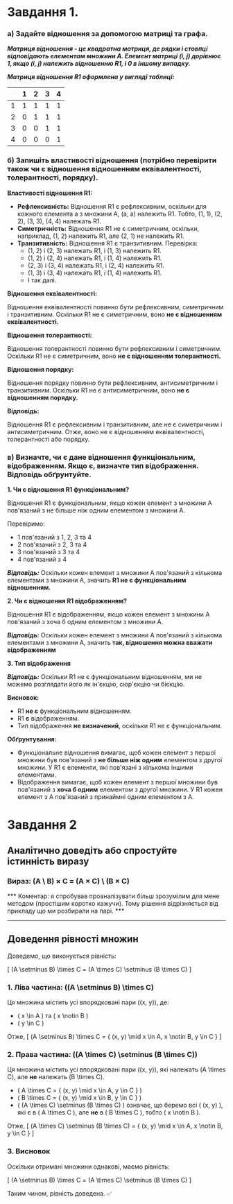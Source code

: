 # Завдання 1. 

### а) Задайте відношення за допомогою матриці та графа.

***Матриця відношення - це квадратна матриця, де рядки і стовпці відповідають елементам множини A. Елемент матриці (i, j) дорівнює 1, якщо (i, j) належить відношенню R1, і 0 в іншому випадку.***

***Матриця відношення R1 оформлена у вигляді таблиці:***

|   | 1 | 2 | 3 | 4 |
|---|---|---|---|---|
| 1 | 1 | 1 | 1 | 1 |
| 2 | 0 | 1 | 1 | 1 |
| 3 | 0 | 0 | 1 | 1 |
| 4 | 0 | 0 | 0 | 1 |


### б) Запишіть властивості відношення (потрібно перевірити також чи є відношення відношенням еквівалентності, толерантності, порядку).

**Властивості відношення R1:**

* **Рефлексивність:** Відношення R1 є рефлексивним, оскільки для кожного елемента a з множини A, (a, a) належить R1. Тобто, (1, 1), (2, 2), (3, 3), (4, 4) належать R1.
* **Симетричність:** Відношення R1 не є симетричним, оскільки, наприклад, (1, 2) належить R1, але (2, 1) не належить R1.
* **Транзитивність:** Відношення R1 є транзитивним. Перевірка:
    * (1, 2) і (2, 3) належать R1, і (1, 3) належить R1.
    * (1, 2) і (2, 4) належать R1, і (1, 4) належить R1.
    * (2, 3) і (3, 4) належать R1, і (2, 4) належить R1.
    * (1, 3) і (3, 4) належать R1, і (1, 4) належить R1.
    * І так далі.

**Відношення еквівалентності:**

Відношення еквівалентності повинно бути рефлексивним, симетричним і транзитивним. Оскільки R1 не є симетричним, воно **не є відношенням еквівалентності.**

**Відношення толерантності:**

Відношення толерантності повинно бути рефлексивним і симетричним. Оскільки R1 не є симетричним, воно **не є відношенням толерантності.**

**Відношення порядку:**

Відношення порядку повинно бути рефлексивним, антисиметричним і транзитивним. Оскільки R1 не є антисиметричним, воно **не є відношенням порядку.**

**Відповідь:**

Відношення R1 є рефлексивним і транзитивним, але не є симетричним і антисиметричним. Отже, воно не є відношенням еквівалентності, толерантності або порядку.






### в) Визначте, чи є дане відношення функціональним, відображенням. Якщо є, визначте тип відображення. Відповідь обґрунтуйте.

**1. Чи є відношення R1 функціональним?**

Відношення R1 є функціональним, якщо кожен елемент з множини A пов'язаний з не більше ніж одним елементом з множини A. 

Перевіримо:
* 1 пов'язаний з 1, 2, 3 та 4
* 2 пов'язаний з 2, 3 та 4
* 3 пов'язаний з 3 та 4
* 4 пов'язаний з 4

***Відповідь:*** Оскільки кожен елемент з множини A пов'язаний з кількома елементами з множини A, значить **R1 не є функціональним відношенням.**

**2. Чи є відношення R1 відображенням?**

Відношення R1 є відображенням, якщо кожен елемент з множини A пов'язаний з хоча б одним елементом з множини A.

***Відповідь:*** Оскільки кожен елемент з множини A пов'язаний з кількома елементами з множини A, значить **так, відношення можна вважати відображенням**

**3. Тип відображення**

***Відповідь:*** Оскільки R1 не є функціональним відношенням, ми не можемо розглядати його як ін'єкцію, сюр'єкцію чи бієкцію.

**Висновок:**

* R1 **не є** функціональним відношенням.
* R1 **є** відображенням.
* Тип відображення **не визначений**, оскільки R1 не є функціональним.

**Обґрунтування:**

* Функціональне відношення вимагає, щоб кожен елемент з першої множини був пов'язаний з **не більше ніж одним** елементом з другої множини. У R1 є елементи, які пов'язані з кількома іншими елементами.
* Відображення вимагає, щоб кожен елемент з першої множини був пов'язаний з **хоча б одним** елементом з другої множини. У R1 кожен елемент з A пов'язаний з принаймні одним елементом з A.


# Завдання 2

## Аналітично доведіть або спростуйте істинність виразу 
### Вираз: (A \ B) × C = (A × C) \ (B × C)

*** Коментар: я спробував проаналізувати більш зрозумілим для мене методом (простішим коротко кажучи). Тому рішення відрізняється від прикладу що ми розбирали на парі. ***

---

## Доведення рівності множин

Доведемо, що виконується рівність:

\[ (A \setminus B) \times C = (A \times C) \setminus (B \times C) \]

### 1. Ліва частина: \((A \setminus B) \times C\)
Ця множина містить усі впорядковані пари \((x, y)\), де:
- \( x \in A \) та \( x \notin B \)
- \( y \in C \)

Отже,
\[ (A \setminus B) \times C = \{ (x, y) \mid x \in A, x \notin B, y \in C \} \]

### 2. Права частина: \((A \times C) \setminus (B \times C)\)
Ця множина містить усі впорядковані пари \((x, y)\), які належать \(A \times C\), але **не** належать \(B \times C\).

- \( A \times C = \{ (x, y) \mid x \in A, y \in C \} \)
- \( B \times C = \{ (x, y) \mid x \in B, y \in C \} \)
- \( (A \times C) \setminus (B \times C) \) означає, що беремо всі \( (x, y) \), які є в \( A \times C \), але **не** в \( B \times C \), тобто \( x \notin B \).

Отже,
\[ (A \times C) \setminus (B \times C) = \{ (x, y) \mid x \in A, x \notin B, y \in C \} \]

### 3. Висновок
Оскільки отримані множини однакові, маємо рівність:

\[ (A \setminus B) \times C = (A \times C) \setminus (B \times C) \]

Таким чином, рівність доведена. ✅

